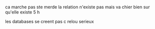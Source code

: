 ca marche pas ste merde la relation n'existe pas mais va chier bien sur qu'elle existe 5 h

les databases se creent pas c relou serieux 
  
  
  
